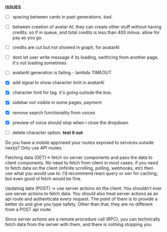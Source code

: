 **ISSUES**
- [ ] spacing between cards in past generations. bad.
- [ ] between creation of avatar AI, they can create other stuff without having credits. so if in queue, and total credits is less than 400 minus. allow for pay as you go.
- [ ] credits are cut but not showed in graph, for avatarAI
- [ ] dont let user write message if its loading, swithcing from another page, it's not loading sometimes
- [ ] avatarAI generation is failing - lambda TIMEOUT
- [x] add signal to show character limit in avatarAI
- [x] character limit for tag. it's going outisde the box.
- [x] sidebar not visible in some pages, payment
- [x] remove search functionality from voices
- [x] preview of voice should stop when i close the dropdown
- [ ] delete character option. **test it out**


Do you have a mobile app/need your routes exposed to services outside nextjs? Only use API routes.

Fetching data (GET)-> fetch on server components and pass the data to client components. No need to fetch from client in most cases. if you need to fetch data on the client (infinite scrolling, polling, webhooks, etc) then use what you would use to. I’d recommend react query or swr for caching, but even good ol fetch would be fine.

Updating data (POST) -> use server actions on the client. You shouldn’t ever use server actions to fetch data. You should also treat server actions as an api route and authenticate every request. The point of them is to provide a better dx and give you type safety. Other than that, they are no different from a POST api route.

Since server actions are a remote procedure call (RPC), you can technically fetch data from the server with them, and there is nothing stopping you.